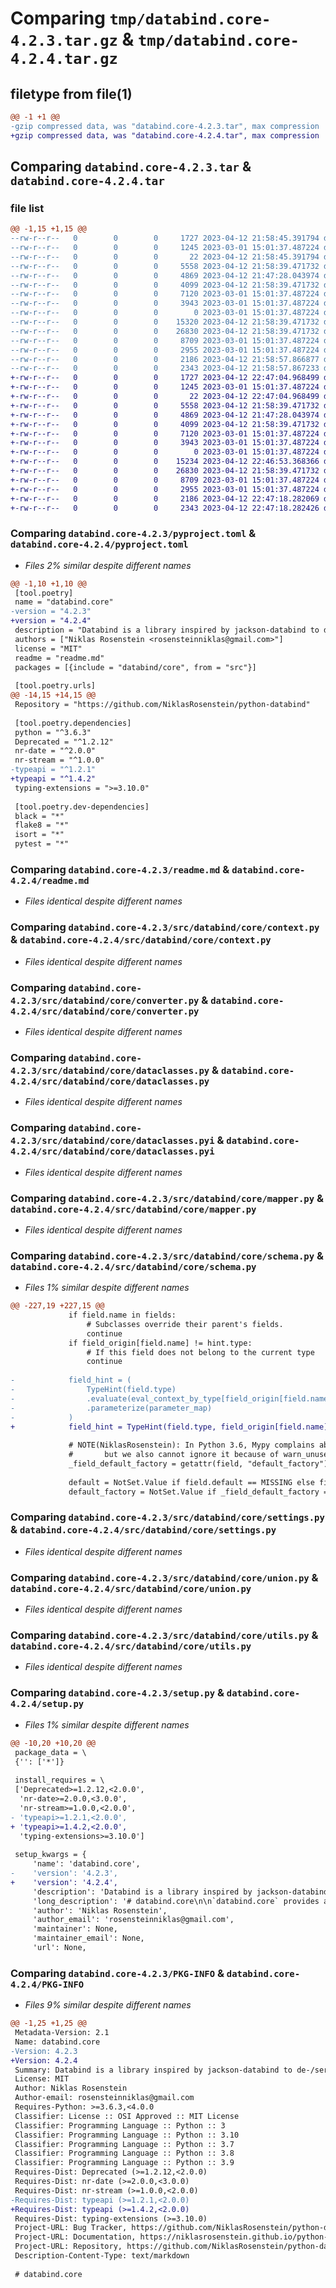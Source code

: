 # Comparing `tmp/databind.core-4.2.3.tar.gz` & `tmp/databind.core-4.2.4.tar.gz`

## filetype from file(1)

```diff
@@ -1 +1 @@
-gzip compressed data, was "databind.core-4.2.3.tar", max compression
+gzip compressed data, was "databind.core-4.2.4.tar", max compression
```

## Comparing `databind.core-4.2.3.tar` & `databind.core-4.2.4.tar`

### file list

```diff
@@ -1,15 +1,15 @@
--rw-r--r--   0        0        0     1727 2023-04-12 21:58:45.391794 databind.core-4.2.3/pyproject.toml
--rw-r--r--   0        0        0     1245 2023-03-01 15:01:37.487224 databind.core-4.2.3/readme.md
--rw-r--r--   0        0        0       22 2023-04-12 21:58:45.391794 databind.core-4.2.3/src/databind/core/__init__.py
--rw-r--r--   0        0        0     5558 2023-04-12 21:58:39.471732 databind.core-4.2.3/src/databind/core/context.py
--rw-r--r--   0        0        0     4869 2023-04-12 21:47:28.043974 databind.core-4.2.3/src/databind/core/converter.py
--rw-r--r--   0        0        0     4099 2023-04-12 21:58:39.471732 databind.core-4.2.3/src/databind/core/dataclasses.py
--rw-r--r--   0        0        0     7120 2023-03-01 15:01:37.487224 databind.core-4.2.3/src/databind/core/dataclasses.pyi
--rw-r--r--   0        0        0     3943 2023-03-01 15:01:37.487224 databind.core-4.2.3/src/databind/core/mapper.py
--rw-r--r--   0        0        0        0 2023-03-01 15:01:37.487224 databind.core-4.2.3/src/databind/core/py.typed
--rw-r--r--   0        0        0    15320 2023-04-12 21:58:39.471732 databind.core-4.2.3/src/databind/core/schema.py
--rw-r--r--   0        0        0    26830 2023-04-12 21:58:39.471732 databind.core-4.2.3/src/databind/core/settings.py
--rw-r--r--   0        0        0     8709 2023-03-01 15:01:37.487224 databind.core-4.2.3/src/databind/core/union.py
--rw-r--r--   0        0        0     2955 2023-03-01 15:01:37.487224 databind.core-4.2.3/src/databind/core/utils.py
--rw-r--r--   0        0        0     2186 2023-04-12 21:58:57.866877 databind.core-4.2.3/setup.py
--rw-r--r--   0        0        0     2343 2023-04-12 21:58:57.867233 databind.core-4.2.3/PKG-INFO
+-rw-r--r--   0        0        0     1727 2023-04-12 22:47:04.968499 databind.core-4.2.4/pyproject.toml
+-rw-r--r--   0        0        0     1245 2023-03-01 15:01:37.487224 databind.core-4.2.4/readme.md
+-rw-r--r--   0        0        0       22 2023-04-12 22:47:04.968499 databind.core-4.2.4/src/databind/core/__init__.py
+-rw-r--r--   0        0        0     5558 2023-04-12 21:58:39.471732 databind.core-4.2.4/src/databind/core/context.py
+-rw-r--r--   0        0        0     4869 2023-04-12 21:47:28.043974 databind.core-4.2.4/src/databind/core/converter.py
+-rw-r--r--   0        0        0     4099 2023-04-12 21:58:39.471732 databind.core-4.2.4/src/databind/core/dataclasses.py
+-rw-r--r--   0        0        0     7120 2023-03-01 15:01:37.487224 databind.core-4.2.4/src/databind/core/dataclasses.pyi
+-rw-r--r--   0        0        0     3943 2023-03-01 15:01:37.487224 databind.core-4.2.4/src/databind/core/mapper.py
+-rw-r--r--   0        0        0        0 2023-03-01 15:01:37.487224 databind.core-4.2.4/src/databind/core/py.typed
+-rw-r--r--   0        0        0    15234 2023-04-12 22:46:53.368366 databind.core-4.2.4/src/databind/core/schema.py
+-rw-r--r--   0        0        0    26830 2023-04-12 21:58:39.471732 databind.core-4.2.4/src/databind/core/settings.py
+-rw-r--r--   0        0        0     8709 2023-03-01 15:01:37.487224 databind.core-4.2.4/src/databind/core/union.py
+-rw-r--r--   0        0        0     2955 2023-03-01 15:01:37.487224 databind.core-4.2.4/src/databind/core/utils.py
+-rw-r--r--   0        0        0     2186 2023-04-12 22:47:18.282069 databind.core-4.2.4/setup.py
+-rw-r--r--   0        0        0     2343 2023-04-12 22:47:18.282426 databind.core-4.2.4/PKG-INFO
```

### Comparing `databind.core-4.2.3/pyproject.toml` & `databind.core-4.2.4/pyproject.toml`

 * *Files 2% similar despite different names*

```diff
@@ -1,10 +1,10 @@
 [tool.poetry]
 name = "databind.core"
-version = "4.2.3"
+version = "4.2.4"
 description = "Databind is a library inspired by jackson-databind to de-/serialize Python dataclasses. Compatible with Python 3.7 and newer."
 authors = ["Niklas Rosenstein <rosensteinniklas@gmail.com>"]
 license = "MIT"
 readme = "readme.md"
 packages = [{include = "databind/core", from = "src"}]
 
 [tool.poetry.urls]
@@ -14,15 +14,15 @@
 Repository = "https://github.com/NiklasRosenstein/python-databind"
 
 [tool.poetry.dependencies]
 python = "^3.6.3"
 Deprecated = "^1.2.12"
 nr-date = "^2.0.0"
 nr-stream = "^1.0.0"
-typeapi = "^1.2.1"
+typeapi = "^1.4.2"
 typing-extensions = ">=3.10.0"
 
 [tool.poetry.dev-dependencies]
 black = "*"
 flake8 = "*"
 isort = "*"
 pytest = "*"
```

### Comparing `databind.core-4.2.3/readme.md` & `databind.core-4.2.4/readme.md`

 * *Files identical despite different names*

### Comparing `databind.core-4.2.3/src/databind/core/context.py` & `databind.core-4.2.4/src/databind/core/context.py`

 * *Files identical despite different names*

### Comparing `databind.core-4.2.3/src/databind/core/converter.py` & `databind.core-4.2.4/src/databind/core/converter.py`

 * *Files identical despite different names*

### Comparing `databind.core-4.2.3/src/databind/core/dataclasses.py` & `databind.core-4.2.4/src/databind/core/dataclasses.py`

 * *Files identical despite different names*

### Comparing `databind.core-4.2.3/src/databind/core/dataclasses.pyi` & `databind.core-4.2.4/src/databind/core/dataclasses.pyi`

 * *Files identical despite different names*

### Comparing `databind.core-4.2.3/src/databind/core/mapper.py` & `databind.core-4.2.4/src/databind/core/mapper.py`

 * *Files identical despite different names*

### Comparing `databind.core-4.2.3/src/databind/core/schema.py` & `databind.core-4.2.4/src/databind/core/schema.py`

 * *Files 1% similar despite different names*

```diff
@@ -227,19 +227,15 @@
             if field.name in fields:
                 # Subclasses override their parent's fields.
                 continue
             if field_origin[field.name] != hint.type:
                 # If this field does not belong to the current type
                 continue
 
-            field_hint = (
-                TypeHint(field.type)
-                .evaluate(eval_context_by_type[field_origin[field.name]])
-                .parameterize(parameter_map)
-            )
+            field_hint = TypeHint(field.type, field_origin[field.name]).evaluate().parameterize(parameter_map)
 
             # NOTE(NiklasRosenstein): In Python 3.6, Mypy complains about "Callable does not accept self argument",
             #       but we also cannot ignore it because of warn_unused_ignores.
             _field_default_factory = getattr(field, "default_factory")
 
             default = NotSet.Value if field.default == MISSING else field.default
             default_factory = NotSet.Value if _field_default_factory == MISSING else _field_default_factory
```

### Comparing `databind.core-4.2.3/src/databind/core/settings.py` & `databind.core-4.2.4/src/databind/core/settings.py`

 * *Files identical despite different names*

### Comparing `databind.core-4.2.3/src/databind/core/union.py` & `databind.core-4.2.4/src/databind/core/union.py`

 * *Files identical despite different names*

### Comparing `databind.core-4.2.3/src/databind/core/utils.py` & `databind.core-4.2.4/src/databind/core/utils.py`

 * *Files identical despite different names*

### Comparing `databind.core-4.2.3/setup.py` & `databind.core-4.2.4/setup.py`

 * *Files 1% similar despite different names*

```diff
@@ -10,20 +10,20 @@
 package_data = \
 {'': ['*']}
 
 install_requires = \
 ['Deprecated>=1.2.12,<2.0.0',
  'nr-date>=2.0.0,<3.0.0',
  'nr-stream>=1.0.0,<2.0.0',
- 'typeapi>=1.2.1,<2.0.0',
+ 'typeapi>=1.4.2,<2.0.0',
  'typing-extensions>=3.10.0']
 
 setup_kwargs = {
     'name': 'databind.core',
-    'version': '4.2.3',
+    'version': '4.2.4',
     'description': 'Databind is a library inspired by jackson-databind to de-/serialize Python dataclasses. Compatible with Python 3.7 and newer.',
     'long_description': '# databind.core\n\n`databind.core` provides a jackson-databind inspired framework for data de-/serialization in Python. Unless you\nare looking to implement support for de-/serializing new data formats, the `databind.core` package alone might\nnot be what you are looking for (unless you want to use `databind.core.dataclasses` as a drop-in replacement to\nthe standard library `dataclasses` module, for that check out the section at the bottom).\n\n### Known implementations\n\n* [databind.json](https://pypi.org/project/databind.json)\n\n### Dataclass extension\n\nThe standard library `dataclasses` module does not allow to define non-default arguments after default arguments.\nYou can use `databind.core.dataclasses` as a drop-in replacement to get this feature. It behaves exactly like the\nstandard library, only that non-default arguments may follow default arguments. Such arguments can be passed to\nthe constructor as positional or keyword arguments.\n\n```py\nfrom databind.core import dataclasses\n\n@dataclasses.dataclass\nclass A:\n  value1: int = 42\n\n@dataclasses.dataclass\nclass B(A):\n  value2: str\n\nprint(B(0, \'Hello, World!\'))\nprint(B(value2=\'Answer to the universe\'))\n```\n\n---\n\n<p align="center">Copyright &copy; 2020 &ndash; Niklas Rosenstein</p>\n',
     'author': 'Niklas Rosenstein',
     'author_email': 'rosensteinniklas@gmail.com',
     'maintainer': None,
     'maintainer_email': None,
     'url': None,
```

### Comparing `databind.core-4.2.3/PKG-INFO` & `databind.core-4.2.4/PKG-INFO`

 * *Files 9% similar despite different names*

```diff
@@ -1,25 +1,25 @@
 Metadata-Version: 2.1
 Name: databind.core
-Version: 4.2.3
+Version: 4.2.4
 Summary: Databind is a library inspired by jackson-databind to de-/serialize Python dataclasses. Compatible with Python 3.7 and newer.
 License: MIT
 Author: Niklas Rosenstein
 Author-email: rosensteinniklas@gmail.com
 Requires-Python: >=3.6.3,<4.0.0
 Classifier: License :: OSI Approved :: MIT License
 Classifier: Programming Language :: Python :: 3
 Classifier: Programming Language :: Python :: 3.10
 Classifier: Programming Language :: Python :: 3.7
 Classifier: Programming Language :: Python :: 3.8
 Classifier: Programming Language :: Python :: 3.9
 Requires-Dist: Deprecated (>=1.2.12,<2.0.0)
 Requires-Dist: nr-date (>=2.0.0,<3.0.0)
 Requires-Dist: nr-stream (>=1.0.0,<2.0.0)
-Requires-Dist: typeapi (>=1.2.1,<2.0.0)
+Requires-Dist: typeapi (>=1.4.2,<2.0.0)
 Requires-Dist: typing-extensions (>=3.10.0)
 Project-URL: Bug Tracker, https://github.com/NiklasRosenstein/python-databind/issues
 Project-URL: Documentation, https://niklasrosenstein.github.io/python-databind/
 Project-URL: Repository, https://github.com/NiklasRosenstein/python-databind
 Description-Content-Type: text/markdown
 
 # databind.core
```

